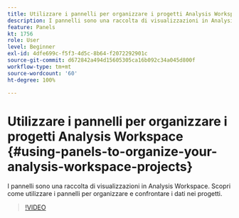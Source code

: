 ```yaml
---
title: Utilizzare i pannelli per organizzare i progetti Analysis Workspace
description: I pannelli sono una raccolta di visualizzazioni in Analysis Workspace. Scopri come utilizzare i pannelli per organizzare e confrontare i dati nei progetti.
feature: Panels
kt: 1756
role: User
level: Beginner
exl-id: 4dfe699c-f5f3-4d5c-8b64-f2072292901c
source-git-commit: d672842a494d15605305ca16b092c34a045d800f
workflow-type: tm+mt
source-wordcount: '60'
ht-degree: 100%

---
```


# Utilizzare i pannelli per organizzare i progetti Analysis Workspace {#using-panels-to-organize-your-analysis-workspace-projects}

I pannelli sono una raccolta di visualizzazioni in Analysis Workspace. Scopri come utilizzare i pannelli per organizzare e confrontare i dati nei progetti.

>[!VIDEO](https://video.tv.adobe.com/v/329419/?quality=12&learn=on&captions=ita)
